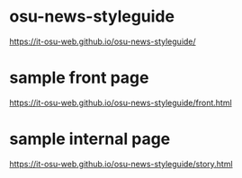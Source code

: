 # osu-news-styleguide
https://it-osu-web.github.io/osu-news-styleguide/

# sample front page
https://it-osu-web.github.io/osu-news-styleguide/front.html

# sample internal page
https://it-osu-web.github.io/osu-news-styleguide/story.html
